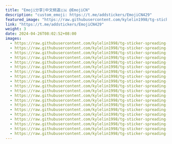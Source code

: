 ```yaml
---
title: "Emoji分享|中文频道🇨🇳 @EmojiCN"
description: "custom_emoji: https://t.me/addstickers/EmojiCN429"
featured_image: "https://raw.githubusercontent.com/kylelin1998/tg-sticker-spreading-worldwide-images/main/img/875a3c5f-ae55-489e-8710-def99fde4b49.jpg"
link: "https://t.me/addstickers/EmojiCN429"
weight: 3
date: 2024-04-26T08:02:52+08:00
images:
  - https://raw.githubusercontent.com/kylelin1998/tg-sticker-spreading-worldwide-images/main/img/875a3c5f-ae55-489e-8710-def99fde4b49.jpg
  - https://raw.githubusercontent.com/kylelin1998/tg-sticker-spreading-worldwide-images/main/img/ead306eb-348d-4fea-8269-1e8c32bf285d.jpg
  - https://raw.githubusercontent.com/kylelin1998/tg-sticker-spreading-worldwide-images/main/img/39f14fea-bbff-4a0a-897d-b39b68f7bb14.jpg
  - https://raw.githubusercontent.com/kylelin1998/tg-sticker-spreading-worldwide-images/main/img/6d1d07fb-3816-45ce-b862-6c7b7141a140.jpg
  - https://raw.githubusercontent.com/kylelin1998/tg-sticker-spreading-worldwide-images/main/img/28b412c9-3fcb-4de8-9a42-6d276e72fa54.jpg
  - https://raw.githubusercontent.com/kylelin1998/tg-sticker-spreading-worldwide-images/main/img/7c398ecc-bd93-4d2d-add2-277526c78097.jpg
  - https://raw.githubusercontent.com/kylelin1998/tg-sticker-spreading-worldwide-images/main/img/0729ff1b-b48a-4730-a27d-0992cd93e069.jpg
  - https://raw.githubusercontent.com/kylelin1998/tg-sticker-spreading-worldwide-images/main/img/7fc9f7b1-3cdd-49a1-b3b4-b925494a7021.jpg
  - https://raw.githubusercontent.com/kylelin1998/tg-sticker-spreading-worldwide-images/main/img/35eba487-593d-443a-be0e-902ad4e2e1a4.jpg
  - https://raw.githubusercontent.com/kylelin1998/tg-sticker-spreading-worldwide-images/main/img/cb8bec3c-2986-43d0-9143-344859bf077e.jpg
  - https://raw.githubusercontent.com/kylelin1998/tg-sticker-spreading-worldwide-images/main/img/13f55663-630e-4161-81bf-185ec9dc44c4.jpg
  - https://raw.githubusercontent.com/kylelin1998/tg-sticker-spreading-worldwide-images/main/img/af3dce05-4d6c-4150-a4f8-c69b411395fc.jpg
  - https://raw.githubusercontent.com/kylelin1998/tg-sticker-spreading-worldwide-images/main/img/3ea8af30-376d-421d-865b-c7a8580355d3.jpg
  - https://raw.githubusercontent.com/kylelin1998/tg-sticker-spreading-worldwide-images/main/img/a214fc49-0fb9-42f3-8f0f-123b39ad34be.jpg
  - https://raw.githubusercontent.com/kylelin1998/tg-sticker-spreading-worldwide-images/main/img/82ebadc8-12b7-4eea-b696-744bfee8760b.jpg
  - https://raw.githubusercontent.com/kylelin1998/tg-sticker-spreading-worldwide-images/main/img/8de53738-945c-4c19-9e38-91e58d106d5a.jpg
  - https://raw.githubusercontent.com/kylelin1998/tg-sticker-spreading-worldwide-images/main/img/4abb464a-ea8d-4bdd-827c-9ecc6f04824c.jpg
  - https://raw.githubusercontent.com/kylelin1998/tg-sticker-spreading-worldwide-images/main/img/ccfdaf64-227d-411f-b4cc-1f8b9f348a2c.jpg
  - https://raw.githubusercontent.com/kylelin1998/tg-sticker-spreading-worldwide-images/main/img/3abe0c67-d76c-4f6e-9fbc-3c2ec128f3d4.jpg
  - https://raw.githubusercontent.com/kylelin1998/tg-sticker-spreading-worldwide-images/main/img/7d3d9e73-ea9e-40ef-80ca-0240225f854b.jpg
---
```

